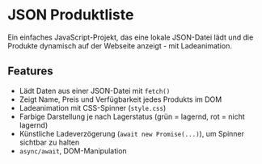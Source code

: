 # JSON Produktliste

Ein einfaches JavaScript-Projekt, das eine lokale JSON-Datei lädt und die Produkte dynamisch auf der Webseite anzeigt - mit Ladeanimation.

## Features

- Lädt Daten aus einer JSON-Datei mit `fetch()`
- Zeigt Name, Preis und Verfügbarkeit jedes Produkts im DOM
- Ladeanimation mit CSS-Spinner (`style.css`)
- Farbige Darstellung je nach Lagerstatus (grün = lagernd, rot = nicht lagernd)
- Künstliche Ladeverzögerung (`await new Promise(...)`), um Spinner sichtbar zu halten
- `async/await`, DOM-Manipulation
